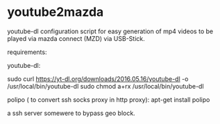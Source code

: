 # youtube2mazda
youtube-dl configuration script for easy generation of mp4 videos to be played via mazda connect (MZD) via USB-Stick.

requirements:

youtube-dl:

sudo curl https://yt-dl.org/downloads/2016.05.16/youtube-dl -o /usr/local/bin/youtube-dl
sudo chmod a+rx /usr/local/bin/youtube-dl

polipo ( to convert ssh socks proxy in http proxy):
apt-get install polipo

a ssh server somewere to bypass geo block.
